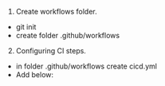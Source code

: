 1. Create workflows folder.
- git init
- create folder .github/workflows
2. Configuring CI steps.
- in folder .github/workflows create cicd.yml
- Add below: